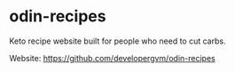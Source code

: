 # odin-recipes
Keto recipe website built for people who need to cut carbs.

Website: https://github.com/developergvm/odin-recipes